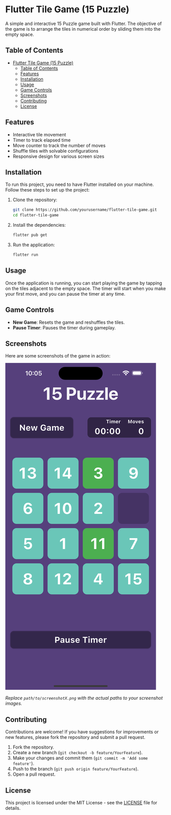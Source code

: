 # Flutter Tile Game (15 Puzzle)

A simple and interactive 15 Puzzle game built with Flutter. The objective of the game is to arrange the tiles in numerical order by sliding them into the empty space.

## Table of Contents

- [Flutter Tile Game (15 Puzzle)](#flutter-tile-game-15-puzzle)
  - [Table of Contents](#table-of-contents)
  - [Features](#features)
  - [Installation](#installation)
  - [Usage](#usage)
  - [Game Controls](#game-controls)
  - [Screenshots](#screenshots)
  - [Contributing](#contributing)
  - [License](#license)

## Features

- Interactive tile movement
- Timer to track elapsed time
- Move counter to track the number of moves
- Shuffle tiles with solvable configurations
- Responsive design for various screen sizes

## Installation

To run this project, you need to have Flutter installed on your machine. Follow these steps to set up the project:

1. Clone the repository:
   ```bash
   git clone https://github.com/yourusername/flutter-tile-game.git
   cd flutter-tile-game
   ```

2. Install the dependencies:
   ```bash
   flutter pub get
   ```

3. Run the application:
   ```bash
   flutter run
   ```

## Usage

Once the application is running, you can start playing the game by tapping on the tiles adjacent to the empty space. The timer will start when you make your first move, and you can pause the timer at any time.

## Game Controls

- **New Game**: Resets the game and reshuffles the tiles.
- **Pause Timer**: Pauses the timer during gameplay.

## Screenshots

Here are some screenshots of the game in action:

![Screenshot 1](screenshot.png)

*Replace `path/to/screenshotX.png` with the actual paths to your screenshot images.*

## Contributing

Contributions are welcome! If you have suggestions for improvements or new features, please fork the repository and submit a pull request.

1. Fork the repository.
2. Create a new branch (`git checkout -b feature/YourFeature`).
3. Make your changes and commit them (`git commit -m 'Add some feature'`).
4. Push to the branch (`git push origin feature/YourFeature`).
5. Open a pull request.

## License

This project is licensed under the MIT License - see the [LICENSE](LICENSE) file for details.